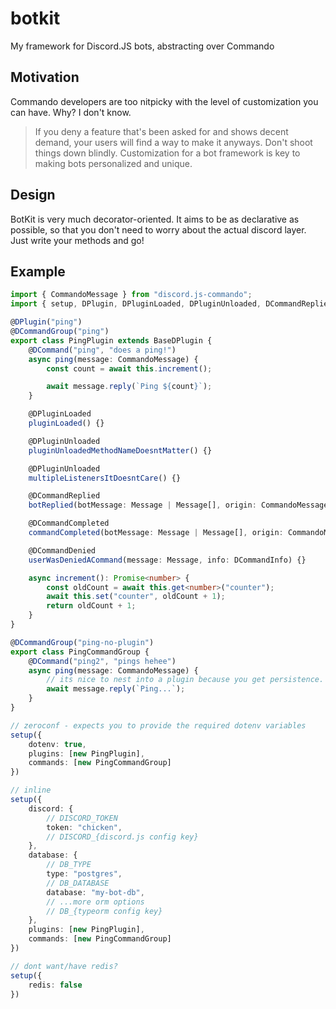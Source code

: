 # botkit
My framework for Discord.JS bots, abstracting over Commando

## Motivation
Commando developers are too nitpicky with the level of customization you can have. Why? I don't know.

> If you deny a feature that's been asked for and shows decent demand, your users will find a way to make it anyways. Don't shoot things down blindly. Customization for a bot framework is key to making bots personalized and unique.

## Design
BotKit is very much decorator-oriented. It aims to be as declarative as possible, so that you don't need to worry about the actual discord layer. Just write your methods and go!

## Example
```ts
import { CommandoMessage } from "discord.js-commando";
import { setup, DPlugin, DPluginLoaded, DPluginUnloaded, DCommandReplied, DCommandCompleted, DCommandDenied, DCommandGroup, BaseDPlugin, DCommandInfo } from "discord-botkit";

@DPlugin("ping")
@DCommandGroup("ping")
export class PingPlugin extends BaseDPlugin {
    @DCommand("ping", "does a ping!")
    async ping(message: CommandoMessage) {
        const count = await this.increment();

        await message.reply(`Ping ${count}`);
    }

    @DPluginLoaded
    pluginLoaded() {}

    @DPluginUnloaded
    pluginUnloadedMethodNameDoesntMatter() {}

    @DPluginUnloaded
    multipleListenersItDoesntCare() {}

    @DCommandReplied
    botReplied(botMessage: Message | Message[], origin: CommandoMessage) {}

    @DCommandCompleted
    commandCompleted(botMessage: Message | Message[], origin: CommandoMessage) {}

    @DCommandDenied
    userWasDeniedACommand(message: Message, info: DCommandInfo) {}

    async increment(): Promise<number> {
        const oldCount = await this.get<number>("counter");
        await this.set("counter", oldCount + 1);
        return oldCount + 1;
    }
}

@DCommandGroup("ping-no-plugin")
export class PingCommandGroup {
    @DCommand("ping2", "pings hehee")
    async ping(message: CommandoMessage) {
        // its nice to nest into a plugin because you get persistence. if you dont need it, use command groups
        await message.reply(`Ping...`);
    }
}

// zeroconf - expects you to provide the required dotenv variables
setup({
    dotenv: true,
    plugins: [new PingPlugin],
    commands: [new PingCommandGroup]
})

// inline
setup({
    discord: {
        // DISCORD_TOKEN
        token: "chicken",
        // DISCORD_{discord.js config key}
    },
    database: {
        // DB_TYPE
        type: "postgres",
        // DB_DATABASE
        database: "my-bot-db",
        // ...more orm options
        // DB_{typeorm config key}
    },
    plugins: [new PingPlugin],
    commands: [new PingCommandGroup]
})

// dont want/have redis?
setup({
    redis: false
})
```